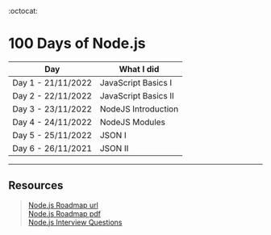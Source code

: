 :octocat:
# 100 Days of Node.js

Day|What I did
------------ | ------------- 
Day 1 - 21/11/2022| JavaScript Basics I
Day 2 - 22/11/2022| JavaScript Basics II
Day 3 - 23/11/2022| NodeJS Introduction
Day 4 - 24/11/2022| NodeJS Modules
Day 5 - 25/11/2022| JSON I
Day 6 - 26/11/2021| JSON II

___
## Resources
><a href="https://roadmap.sh/nodejs" target="_blank">Node.js Roadmap url</a>  
><a href="Resources/NodeJS Roadmap.pdf" target="_blank">Node.js Roadmap pdf</a>  
><a href="Resources/NodeJS Interview Questions.pdf" target="_blank">Node.js Interview Questions</a>
